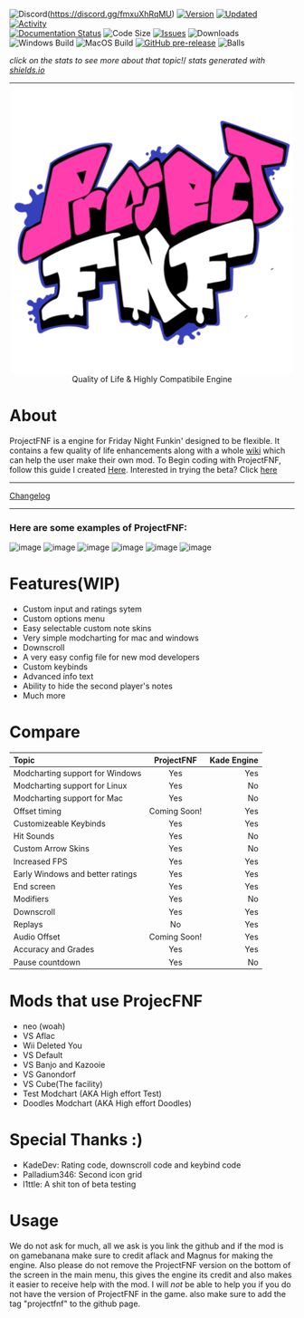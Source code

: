 
![Discord](https://img.shields.io/discord/826580018346852372?color=7289da&icon=discord&label=Discord&logoColor=%234e5d94&style=for-the-badge&icon=disc)(https://discord.gg/fmxuXhRqMU)  [![Version](https://img.shields.io/github/v/release/aflacc/ProjectFNF?label=Release&style=for-the-badge)](https://github.com/aflacc/ProjectFNF/releases)  [![Updated](https://img.shields.io/github/last-commit/aflacc/ProjectFNF?label=Updated&style=for-the-badge)](https://github.com/aflacc/ProjectFNF/commits/master) [![Activity](https://img.shields.io/github/commit-activity/w/aflacc/ProjectFNF?label=Activity&style=for-the-badge)](https://github.com/aflacc/ProjectFNF/commits/master)\
[![Documentation Status](https://readthedocs.org/projects/projectfnf-wiki/badge/?version=latest)](https://projectfnf-wiki.readthedocs.io/en/latest/?badge=latest)
![Code Size](https://img.shields.io/github/languages/code-size/aflacc/ProjectFNF?style=plastic)
[![Issues](https://img.shields.io/github/issues/aflacc/ProjectFNF?style=for-the-badge)](https://github.com/aflacc/ProjectFNF/issues) 
![Downloads](https://img.shields.io/github/downloads/aflacc/ProjectFNF/total?style=for-the-badge)
![Windows Build](https://img.shields.io/github/workflow/status/aflacc/ProjectFNF/BuildWin/master?label=Windows%20Build&style=for-the-badge)
![MacOS Build](https://img.shields.io/github/workflow/status/aflacc/ProjectFNF/BuildMac/master?label=MacOS%20Build&style=for-the-badge)
[![GitHub pre-release](https://img.shields.io/github/release-pre/aflacc/ProjectFNF?label=beta)](https://github.com/aflacc/ProjectFNF/releases/latest)
![Balls](https://img.shields.io/badge/Balls-In%20Your%20Jaws-green)

*click on the stats to see more about that topic!*/
*stats generated with [shields.io](http://shields.io/)*

***
<div align="center"> <img src="https://github.com/aflacc/ProjectFNF/blob/master/art/projectfnf.png?raw=true" height=500 width=500 align="center"></div>
<div align="center">Quality of Life & Highly Compatibile Engine</div>

# About
ProjectFNF is a engine for Friday Night Funkin' designed to be flexible. It contains a few quality of life enhancements along with a whole [wiki](https://github.com/aflacc/ProjectFNF/wiki) which can help the user make their own mod. To Begin coding with ProjectFNF, follow this guide I created [Here](https://github.com/aflacc/ProjectFNF/wiki/Setup-Workspace). Interested in trying the beta? Click [here](https://github.com/aflacc/ProjectFNF/blob/master/beta.md)
***

[Changelog](https://github.com/aflacc/ProjectFNF/releases)
***


### Here are some examples of ProjectFNF:
![image](https://github.com/aflacc/ProjectFNF/blob/master/art/screenshots/2021-06-18%2019.21.45.gif)
![image](https://github.com/aflacc/ProjectFNF/blob/master/art/screenshots/storymenu.png)
![image](https://github.com/aflacc/ProjectFNF/blob/master/art/screenshots/mother.png)
![image](https://github.com/aflacc/ProjectFNF/blob/master/art/screenshots/options.png)
![image](https://github.com/aflacc/ProjectFNF/blob/master/art/screenshots/dadnotes1.png)
![image](https://github.com/aflacc/ProjectFNF/blob/master/art/screenshots/pixel.png)

# Features(WIP)
- Custom input and ratings sytem
- Custom options menu
- Easy selectable custom note skins
- Very simple modcharting for mac and windows
- Downscroll
- A very easy config file for new mod developers
- Custom keybinds
- Advanced info text
- Ability to hide the second player's notes
- Much more

# Compare
| Topic | ProjectFNF | Kade Engine |  
| :------------- | :----------: | -----------: |
| Modcharting support for Windows | Yes  |  Yes | 
| Modcharting support for Linux | Yes | No |
| Modcharting support for Mac  | Yes | No |
| Offset timing | Coming Soon! | Yes |
| Customizeable Keybinds | Yes |  Yes |
| Hit Sounds | Yes | No |
| Custom Arrow Skins | Yes | No |
| Increased FPS | Yes | Yes |
| Early Windows and better ratings | Yes | Yes |
| End screen | Yes | Yes |
| Modifiers | Yes | No |
| Downscroll | Yes | Yes |
| Replays | No | Yes |
| Audio Offset | Coming Soon! | Yes |
| Accuracy and Grades | Yes | Yes |
| Pause countdown | Yes | No |

# Mods that use ProjecFNF
- neo (woah)
- VS Aflac
- Wii Deleted You
- VS Default
- VS Banjo and Kazooie
- VS Ganondorf
- VS Cube(The facility)
- Test Modchart (AKA High effort Test)
- Doodles Modchart (AKA High effort Doodles)

# Special Thanks :)
- KadeDev: Rating code, downscroll code and keybind code
- Palladium346: Second icon grid
- l1ttle: A shit ton of beta testing

# Usage
We do not ask for much, all we ask is you link the github and if the mod is on gamebanana make sure to credit aflack and Magnus for making the engine. Also please do not remove the ProjectFNF version on the bottom of the screen in the main menu, this gives the engine its credit and also makes it easier to receive help with the mod. I will *not* be able to help you if you do not have the version of ProjectFNF in the game. also make sure to add the tag "projectfnf" to the github page.
